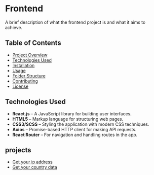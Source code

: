 # Frontend  

A brief description of what the frontend project is and what it aims to achieve.

## Table of Contents

- [Project Overview](#project-overview)
- [Technologies Used](#technologies-used)
- [Installation](#installation)
- [Usage](#usage)
- [Folder Structure](#folder-structure)
- [Contributing](#contributing)
- [License](#license)

## Technologies Used

- **React.js** – A JavaScript library for building user interfaces.
- **HTML5** – Markup language for structuring web pages.
- **CSS3/SCSS** – Styling the application with modern CSS techniques.
- **Axios** – Promise-based HTTP client for making API requests.
- **React Router** – For navigation and handling routes in the app.

## projects
- [Get your ip address](https://david-rai.github.io/frontend/project/copyText/)
- [Get your country data](https://david-rai.github.io/frontend/project/country_data/)